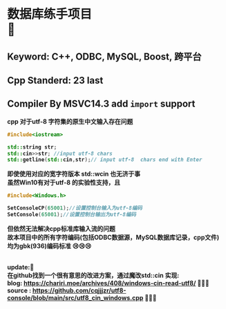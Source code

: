 # <b>数据库练手项目<br> 🧐
## <b>Keyword: C++, ODBC, MySQL, Boost, 跨平台
## Cpp Standerd: 23 last
## Compiler By MSVC14.3 add `import` support

<b>cpp 对于utf-8 字符集的原生中文输入存在问题<br>
``` C++
#include<iostream>

std::string str;
std::cin>>str; //input utf-8 chars
std::getline(std::cin,str);// input utf-8  chars end with Enter
```
即使使用对应的宽字符版本 std::wcin 也无济于事<br>
虽然Win10有对于utf-8 的实验性支持，且
``` C++
#include<Windows.h>

SetConsoleCP(65001);//设置控制台输入为utf-8编码
SetConsole(65001);//设置控制台输出为utf-8编码
```
但依然无法解决cpp标准库输入流的问题<br>
故本项目中的所有字符编码(包括ODBC数据源，MySQL数据库记录，cpp文件)均为gbk(936)编码标准 😢😢😢<br>
<br>

update:🥳<br>
在github找到一个很有意思的改进方案，通过魔改std::cin 实现:<br>
blog: https://chariri.moe/archives/408/windows-cin-read-utf8/ 🥳🥳🥳<br>
source : https://github.com/cqjjjzr/utf8-console/blob/main/src/utf8_cin_windows.cpp 🧐🧐🧐

